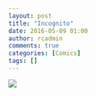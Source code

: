 ```yaml
---
layout: post
title: "Incognito"
date: 2016-05-09 01:00
author: rcadmin
comments: true
categories: [Comics]
tags: []
---
```

<a href="../comics/2016/05/09/incognito"><img src="http://dl.bitsmack.com/comics/20160509.jpg" /></a>
